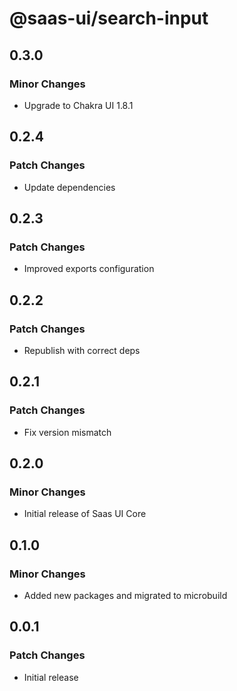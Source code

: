 # @saas-ui/search-input

## 0.3.0

### Minor Changes

- Upgrade to Chakra UI 1.8.1

## 0.2.4

### Patch Changes

- Update dependencies

## 0.2.3

### Patch Changes

- Improved exports configuration

## 0.2.2

### Patch Changes

- Republish with correct deps

## 0.2.1

### Patch Changes

- Fix version mismatch

## 0.2.0

### Minor Changes

- Initial release of Saas UI Core

## 0.1.0

### Minor Changes

- Added new packages and migrated to microbuild

## 0.0.1

### Patch Changes

- Initial release
